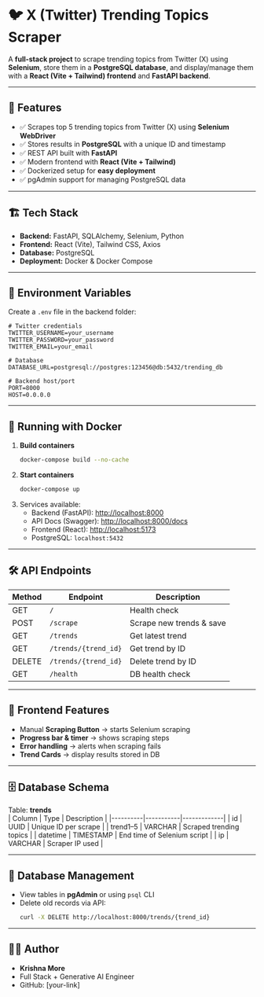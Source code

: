 # 🐦 X (Twitter) Trending Topics Scraper

A **full-stack project** to scrape trending topics from Twitter (X) using **Selenium**, store them in a **PostgreSQL database**, and display/manage them with a **React (Vite + Tailwind) frontend** and **FastAPI backend**.  

---

## 📌 Features
- ✅ Scrapes top 5 trending topics from Twitter (X) using **Selenium WebDriver**  
- ✅ Stores results in **PostgreSQL** with a unique ID and timestamp  
- ✅ REST API built with **FastAPI**  
- ✅ Modern frontend with **React (Vite + Tailwind)**  
- ✅ Dockerized setup for **easy deployment**  
- ✅ pgAdmin support for managing PostgreSQL data  

---

## 🏗️ Tech Stack
- **Backend:** FastAPI, SQLAlchemy, Selenium, Python  
- **Frontend:** React (Vite), Tailwind CSS, Axios  
- **Database:** PostgreSQL  
- **Deployment:** Docker & Docker Compose  

---
## 🔑 Environment Variables
Create a `.env` file in the backend folder:  

```env
# Twitter credentials
TWITTER_USERNAME=your_username
TWITTER_PASSWORD=your_password
TWITTER_EMAIL=your_email

# Database
DATABASE_URL=postgresql://postgres:123456@db:5432/trending_db

# Backend host/port
PORT=8000
HOST=0.0.0.0
```

---

## 🐳 Running with Docker
1. **Build containers**
   ```bash
   docker-compose build --no-cache
   ```
2. **Start containers**
   ```bash
   docker-compose up
   ```
3. Services available:
   - Backend (FastAPI): [http://localhost:8000](http://localhost:8000)
   - API Docs (Swagger): [http://localhost:8000/docs](http://localhost:8000/docs)
   - Frontend (React): [http://localhost:5173](http://localhost:5173)
   - PostgreSQL: `localhost:5432`  

---

## 🛠️ API Endpoints
| Method | Endpoint             | Description |
|--------|----------------------|-------------|
| GET    | `/`                  | Health check |
| POST   | `/scrape`            | Scrape new trends & save |
| GET    | `/trends`            | Get latest trend |
| GET    | `/trends/{trend_id}` | Get trend by ID |
| DELETE | `/trends/{trend_id}` | Delete trend by ID |
| GET    | `/health`            | DB health check |

---

## 🎨 Frontend Features
- Manual **Scraping Button** → starts Selenium scraping  
- **Progress bar & timer** → shows scraping steps  
- **Error handling** → alerts when scraping fails  
- **Trend Cards** → display results stored in DB  

---

## 🗄️ Database Schema
Table: **trends**  
| Column   | Type      | Description |
|----------|-----------|-------------|
| id       | UUID      | Unique ID per scrape |
| trend1–5 | VARCHAR   | Scraped trending topics |
| datetime | TIMESTAMP | End time of Selenium script |
| ip       | VARCHAR   | Scraper IP used |

---

## 🧹 Database Management
- View tables in **pgAdmin** or using `psql` CLI  
- Delete old records via API:  
  ```bash
  curl -X DELETE http://localhost:8000/trends/{trend_id}
  ```

---

## 👨‍💻 Author
- **Krishna More**  
- Full Stack + Generative AI Engineer  
- GitHub: [your-link]  
